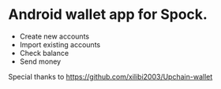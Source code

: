 # Android wallet app for Spock.

- Create new accounts
- Import existing accounts
- Check balance
- Send money

Special thanks to https://github.com/xilibi2003/Upchain-wallet






